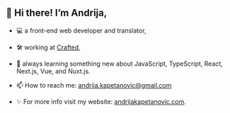 ## 👋 Hi there! I’m Andrija,

- :computer: a front-end web developer and translator,
- :hammer_and_wrench: working at [Crafted](https://craftedup.com/),
- 🌱 always learning something new about JavaScript, TypeScript, React, Next.js, Vue, and Nuxt.js.

- 📫 How to reach me: andrija.kapetanovic@gmail.com
- ✨ For more info visit my website: [andrijakapetanovic.com](https://www.andrijakapetanovic.com/).

<!---
akapetano/akapetano is a ✨ special ✨ repository because its `README.md` (this file) appears on your GitHub profile.
You can click the Preview link to take a look at your changes.
--->
